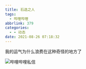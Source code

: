 ```yaml
---
title: 石选之人
tags:
  - 哔哩哔哩
abbrlink: 379
categories:
  - - 动态
date: 2021-08-26 07:18:32
---
```


我的运气为什么浪费在这种奇怪的地方了

![哔哩哔哩私信](https://z3.ax1x.com/2021/08/26/he41YV.png)
